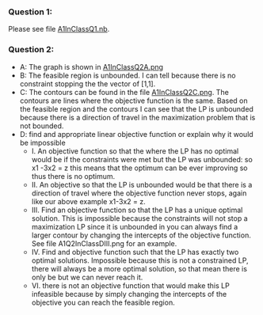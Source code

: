 ### Question 1:
Please see file [A1InClassQ1.nb](https://github.com/AllisonBolen/LinearAlgebra/blob/bolen/Assessments/Assessment1/A1InClassQ1.nb).
### Question 2:
- A: The graph is shown in [A1InClassQ2A.png](https://github.com/AllisonBolen/LinearAlgebra/blob/bolen/Assessments/Assessment1/A1InClassQ2A.png)
- B: The feasible region is unbounded. I can tell because there is no constraint stopping the the vector of [1,1].
- C: The contours can be found in the file [A1InClassQ2C.png](https://github.com/AllisonBolen/LinearAlgebra/blob/bolen/Assessments/Assessment1/A1InClassQ2C.png). The contours are lines where the objective function is the same.
Based on the feasible region and the contours I can see that the LP is unbounded because there is a direction of travel in the
maximization problem that is not bounded.
- D: find and appropriate linear objective function or explain why it would be impossible
  - I. An objective function so that the where the LP has no optimal would be if the constraints were met
but the LP was unbounded: so x1 -3x2 = z this means that the optimum can be ever improving so thus there is no optimum.
  - II. An objective so that the LP is unbounded would be that there is a direction of travel where the
objective function never stops, again like our above example x1-3x2 = z.
  - III. Find an objective function so that the LP has a unique optimal solution.
This is impossible because the constraints will not stop a maximization LP since
it is unbounded in you can always find a larger contour by changing the intercepts of the objective function.
See file A1Q2InClassDIII.png for an example.
  - IV. Find and objective function such that the LP has exactly two optimal solutions.
Impossible because this is not a constrained LP,
there will always be a more optimal solution, so that mean there is only be but we can never reach it.
  - VI. there is not an objective function that would make this LP infeasible because by simply changing the intercepts of the
objective you can reach the feasible region.
